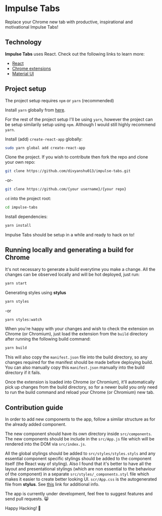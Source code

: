 # Impulse Tabs
Replace your Chrome new tab with productive, inspirational and motivational Impulse Tabs!

## Technology
**Impulse Tabs** uses React. Check out the following links to learn more:
- [React](https://facebook.github.io/react/)
- [Chrome extensions](https://developer.chrome.com/extensions/overview)
- [Material UI](http://www.material-ui.com)

## Project setup
The project setup requires `npm` or `yarn` (recommended)

Install `yarn` globally from [here](https://yarnpkg.com/en/docs/install).

For the rest of the project setup I'll be using `yarn`, however the project can be setup similarily setup using `npm`. Although I would still highly recommend `yarn`.

Install (add) `create-react-app` globally:

```bash
sudo yarn global add create-react-app
```

Clone the project. If you wish to contribute then fork the repo and clone your own repo:

```bash
git clone https://github.com/divyanshu013/impulse-tabs.git
```

-or-

```bash
git clone https://github.com/{your username}/{your repo}
```

`cd` into the project root:

```bash
cd impulse-tabs
```

Install dependencies:

```bash
yarn install
```

Impulse Tabs should be setup in a while and ready to hack on to!

## Running locally and generating a build for Chrome

It's not necessary to generate a build everytime you make a change. All the changes can be observed locally and will be hot deployed, just run:

```bash
yarn start
```

Generating styles using **stylus**

```bash
yarn styles
```

-or

```bash
yarn styles:watch
```

When you're happy with your changes and wish to check the extension on Chrome (or Chromium), just load the extension from the `build` directory after running the following build command:

```bash
yarn build
```

This will also copy the `manifest.json` file into the build directory, so any changes required for the manifest should be made before deploying build. You can also manually copy this `manifest.json` manually into the build directory if it fails.

Once the extension is loaded into Chrome (or Chromium), it'll automatically pick up changes from the build directory, so for a newer build you only need to run the build command and reload your Chrome (or Chromium) new tab.

## Contribution guide

In order to add new components to the app, follow a similar structure as for the already added component.

The new component should have its own directory inside `src/components`. The new components should be include in the `src/App.js` file which will be rendered into the DOM via `src/index.js`.

All the global stylings should be added to `src/styles/styles.styls` and any essential component specific stylings should be added to the component itself (the React way of styling). Also I found that it's better to have all the layout and presentational stylings (which are non essential to the behaviour of the component) in a separate `src/styles/_components.styl` file which makes it easier to create better looking UI. `scr/App.css` is the autogenerated file from **stylus**. See [this](https://facebook.github.io/react/docs/dom-elements.html#style) link for additional info.

The app is currently under development, feel free to suggest features and send pull requests. :smile_cat:

Happy Hacking! :metal:
